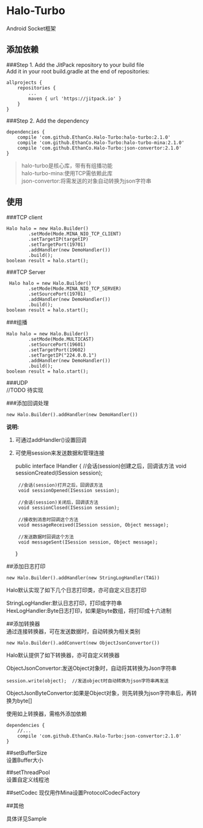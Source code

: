 # Halo-Turbo #
Android Socket框架  

## 添加依赖 ##
###Step 1. Add the JitPack repository to your build file  
Add it in your root build.gradle at the end of repositories:  

	allprojects {
		repositories {
			...
			maven { url 'https://jitpack.io' }
		}
	}  

###Step 2. Add the dependency  

	dependencies {
        compile 'com.github.EthanCo.Halo-Turbo:halo-turbo:2.1.0'
		compile 'com.github.EthanCo.Halo-Turbo:halo-turbo-mina:2.1.0'
		compile 'com.github.EthanCo.Halo-Turbo:json-convertor:2.1.0'
	}

> halo-turbo是核心库，带有有组播功能  
> halo-turbo-mina:使用TCP需依赖此库  
> json-convertor:将需发送的对象自动转换为json字符串

## 使用 ##

###TCP client

	Halo halo = new Halo.Builder()
            .setMode(Mode.MINA_NIO_TCP_CLIENT)
            .setTargetIP(targetIP)
            .setTargetPort(19701)
			.addHandler(new DemoHandler())
            .build();  
	boolean result = halo.start();

###TCP Server  

	 Halo halo = new Halo.Builder()
            .setMode(Mode.MINA_NIO_TCP_SERVER)
            .setSourcePort(19701)
			.addHandler(new DemoHandler())
            .build();
	boolean result = halo.start();

###组播  

	Halo halo = new Halo.Builder()
            .setMode(Mode.MULTICAST)
            .setSourcePort(19601)
            .setTargetPort(19602)
            .setTargetIP("224.0.0.1")
            .addHandler(new DemoHandler())
            .build();
	boolean result = halo.start();  

###UDP  
//TODO 待实现

###添加回调处理  

	new Halo.Builder().addHandler(new DemoHandler())  

**说明:**  
1. 可通过addHandler()设置回调  
2. 可使用session来发送数据和管理连接  

	public interface IHandler {
	    //会话(session)创建之后，回调该方法
	    void sessionCreated(ISession session);
	
	    //会话(session)打开之后，回调该方法
	    void sessionOpened(ISession session);
	
	    //会话(session)关闭后，回调该方法
	    void sessionClosed(ISession session);
	
	    //接收到消息时回调这个方法
	    void messageReceived(ISession session, Object message);
	
	    //发送数据时回调这个方法
	    void messageSent(ISession session, Object message);
	}  

##添加日志打印  

	new Halo.Builder().addHandler(new StringLogHandler(TAG))  

Halo默认实现了如下几个日志打印类，亦可自定义日志打印  

StringLogHandler:默认日志打印，打印成字符串  
HexLogHandler:Byte日志打印，如果是byte数组，将打印成十六进制  

##添加转换器  
通过连接转换器，可在发送数据时，自动转换为相关类别  

	new Halo.Builder().addConvert(new ObjectJsonConvertor())  

Halo默认提供了如下转换器，亦可自定义转换器  

ObjectJsonConvertor:发送Object对象时，自动将其转换为Json字符串  

	session.write(object);  //发送object时自动转换为json字符串再发送

ObjectJsonByteConvertor:如果是Object对象，则先转换为json字符串后，再转换为byte[]

使用如上转换器，需格外添加依赖  

	dependencies {
     	//...
		compile 'com.github.EthanCo.Halo-Turbo:json-convertor:2.1.0'
	}

##setBufferSize  
设置Buffer大小  

##setThreadPool  
设置自定义线程池  

##setCodec
现仅用作Mina设置ProtocolCodecFactory

##其他  

具体详见Sample


